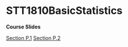# STT1810BasicStatistics

**Course Slides**

[Section P.1](https://stat-jet-asu.github.io/Slides/STT1810/CHP_1.html#1)
[Section P.2](https://stat-jet-asu.github.io/Slides/STT1810/CHP_2.html#1)
